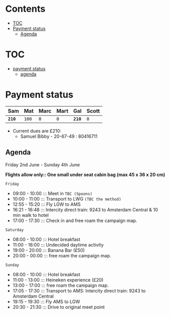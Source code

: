 # Contents
- [TOC](#toc-)
- [Payment status](#payment-status-)
  - [Agenda](#agenda-)

# TOC <a name="toc"></a>
- [payment status](#payment-status-)
  - [agenda](#agenda-)

# Payment status <a name="payment-status"></a>

Sam | Mat | Marc | Mart | Gal | Scott
--- | --- | --- | --- | --- | ---
**`210`** | `100` | `0` |`0` |**`210`** |`0` |

* Current dues are £210:
  * Samuel Bibby - 20-67-49 : 80416711


## Agenda <a name="agenda"></a>

Friday 2nd June - Sunday 4th June

**Flights allow only:: One small under seat cabin bag (max 45 x 36 x 20 cm)**

```Friday```
* 09:00 - 10:00 ::: Meet in ```TBC (Spoons)```
* 10:00 - 11:00 ::: Transport to LWG ```(TBC the method)```
* 12:55 - 15:20 ::: Fly LGW to AMS
* 16:21 - 16:48 ::: Intercity direct train: 9243 to Amsterdam Central & 10 min walk to hotel
* 17:00 - 17:30 ::: Check in and free roam the campaign map.


```Saturday```
* 08:00 - 10:00 ::: Hotel breakfast
* 11:00 - 16:00 ::: Undecided daytime activity
* 19:00 - 20:00 ::: Banana Bar (£50)
* 20:00 - 00:00 ::: free roam the campaign map.

```Sunday```
* 08:00 - 10:00 ::: Hotel breakfast
* 11:00 - 13:00 ::: Heineken experience (£20)
* 13:00 - 17:00 ::: free roam the campaign map.
* 17:05 - 17:30 ::: Transport to AMS: Intercity direct train: 9243 to Amsterdam Central
* 19:15 - 19:30 ::: Fly AMS to LGW
* 20:30 - 21:30 ::: Drive to original meet point
